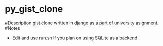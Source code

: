 py_gist_clone
=============
#Description
gist clone written in [django](https://www.djangoproject.com/) as a part of university asignment.
#Notes
- Edit and use run.sh if you plan on using SQLite as a backend
